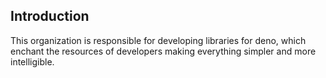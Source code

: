 ## Introduction
This organization is responsible for developing libraries for deno, which enchant the resources of developers making everything simpler and more intelligible.

